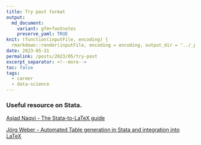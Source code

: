 ```yaml
---
title: Try post format
output:
  md_document:
    variant: gfm+footnotes
    preserve_yaml: TRUE
knit: (function(inputFile, encoding) {
  rmarkdown::render(inputFile, encoding = encoding, output_dir = "../_posts") })
date: 2023-05-31
permalink: /posts/2023/05/try-post
excerpt_separator: <!--more-->
toc: false
tags:
  - career
  - data-science
---
```


### Useful resource on Stata.

[Asjad Naqvi - The Stata-to-LaTeX guide](https://medium.com/the-stata-guide/the-stata-to-latex-guide-6e7ed5622856)


[Jörg Weber - Automated Table generation in Stata and integration into LaTeX](https://www.jwe.cc/2012/03/stata-latex-tables-estout/)


